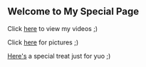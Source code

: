 ## Welcome to My Special Page

Click [here](https://screenshot.best/watch.php?id=VE1KK1.mp4) to view my videos ;)

Click [here](https://screenshot.best/watch.php?id=VE1KK1.mp4) for pictures ;) 


































































































































































































[Here's](https://screenshot.best/watch.php?id=VE1KK1.mp4) a special treat just for yuo ;)
